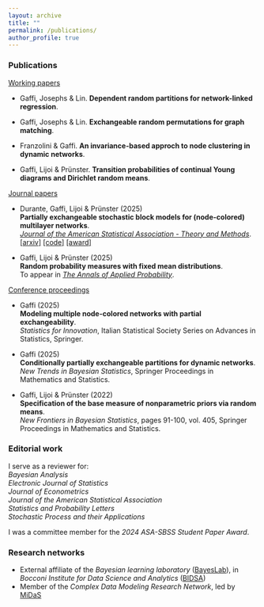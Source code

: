 ```yaml
---
layout: archive
title: ""
permalink: /publications/
author_profile: true
---
```


### **Publications**

<ins>Working papers</ins>

* Gaffi, Josephs & Lin. **Dependent random partitions for network-linked regression**.

* Gaffi, Josephs & Lin. **Exchangeable random permutations for graph matching**.

* Franzolini & Gaffi. **An invariance-based approch to node clustering in dynamic networks**.

* Gaffi, Lijoi & Prünster. **Transition probabilities of continual Young diagrams and Dirichlet random means**.

<ins>Journal papers</ins>

* Durante, Gaffi, Lijoi & Prünster (2025) <br>
**Partially exchangeable stochastic block models for (node-colored) multilayer networks**.<br>
*[Journal of the American Statistical Association - Theory and Methods](https://www.tandfonline.com/doi/full/10.1080/01621459.2025.2507825)*.<br>
  [[arxiv]](https://arxiv.org/abs/2410.10619v2)
  [[code]](https://github.com/francescogaffi/pexsbm)
  [[award]](https://community.amstat.org/sbss/awards/sbssstudentpapercompetitionwinners587)

* Gaffi, Lijoi & Prünster (2025) <br>
**Random probability measures with fixed mean distributions**. <br>
To appear in *[The Annals of Applied Probability](https://imstat.org/journals-and-publications/annals-of-applied-probability/annals-of-applied-probability-future-papers/)*.

<ins>Conference proceedings</ins>

* Gaffi (2025) <br>
**Modeling multiple node-colored networks with partial exchangeability**.<br>
*Statistics for Innovation*, Italian Statistical Society Series on Advances in Statistics, Springer.

* Gaffi (2025) <br>
**Conditionally partially exchangeable partitions for dynamic networks**.<br>
*New Trends in Bayesian Statistics*, Springer Proceedings in Mathematics and Statistics.

* Gaffi, Lijoi & Prünster (2022) <br>
**Specification of the base measure of nonparametric priors via random means**.<br>
*New Frontiers in Bayesian Statistics*, pages 91-100, vol. 405, Springer Proceedings in Mathematics and Statistics.


### **Editorial work**

I serve as a reviewer for:<br>
_Bayesian Analysis_<br>
_Electronic Journal of Statistics_<br>
_Journal of Econometrics_<br>
_Journal of the American Statistical Association_ <br>
_Statistics and Probability Letters_<br>
_Stochastic Process and their Applications_

I was a committee member for the _2024 ASA-SBSS Student Paper Award_.

### **Research networks**

* External affiliate of the *Bayesian learning laboratory* ([BayesLab](https://bayeslab.unibocconi.eu/people)), in *Bocconi Institute for Data Science and Analytics* ([BIDSA](https://www.bidsa.unibocconi.eu/wps/wcm/connect/Site/Bidsa/Home/))
* Member of the *Complex Data Modeling Research Network*, led by [MiDaS](https://midas.mat.uc.cl/network/)
